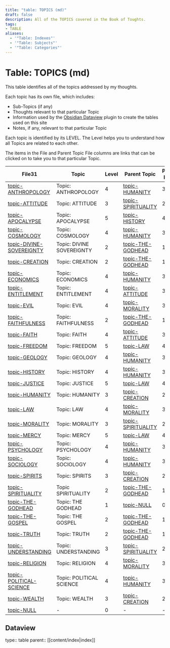 ```yaml
---
title: "table: TOPICS (md)"
draft: false
description: All of the TOPICS covered in the Book of Toughts.
tags:
- TABLE
aliases:
  - '"Table: Indexes"'
  - '"Table: Subjects"'
  - '"Table: Categories"'
---
```

# Table: TOPICS (md)
This table identifies all of the topics addressed by my thoughts.

Each topic has its own file, which includes:
- Sub-Topics (if any)
- Thoughts relevant to that particular Topic
- Information used by the [Obsidian Dataview](https://blacksmithgu.github.io/obsidian-dataview/) plugin to create the tables used on this site
- Notes, if any, relevant to that particular Topic

Each topic is identified by its LEVEL. The Level helps you to understand how all Topics are related to each other.

The items in the File and Parent Topic File columns are links that can be clicked on to take you to that particular Topic.

|File31|Topic|Level|Parent Topic|Parent Level|
|---|---|---|---|---|
|[topic-ANTHROPOLOGY](/TOPICS/topic-ANTHROPOLOGY.md)|Topic: ANTHROPOLOGY|4|[topic-HUMANITY](/TOPICS/topic-HUMANITY.md)|3|
|[topic-ATTITUDE](/TOPICS/topic-ATTITUDE.md)|Topic: ATTITUDE|3|[topic-SPIRITUALITY](/TOPICS/topic-SPIRITUALITY.md)|2|
|[topic-APOCALYPSE](/TOPICS/topic-APOCALYPSE.md)|Topic: APOCALYPSE|5|[topic-HISTORY](/TOPICS/topic-HISTORY.md)|4|
|[topic-COSMOLOGY](/TOPICS/topic-COSMOLOGY.md)|Topic: COSMOLOGY|4|[topic-HUMANITY](/TOPICS/topic-HUMANITY.md)|3|
|[topic-DIVINE-SOVEREIGNTY](/TOPICS/topic-DIVINE-SOVEREIGNTY.md)|Topic: DIVINE SOVEREIGNTY|2|[topic-THE-GODHEAD](/TOPICS/topic-THE-GODHEAD.md)|1|
|[topic-CREATION](/TOPICS/topic-CREATION.md)|Topic: CREATION|2|[topic-THE-GODHEAD](/TOPICS/topic-THE-GODHEAD.md)|1|
|[topic-ECONOMICS](/TOPICS/topic-ECONOMICS.md)|Topic: ECONOMICS|4|[topic-HUMANITY](/TOPICS/topic-HUMANITY.md)|3|
|[topic-ENTITLEMENT](/TOPICS/topic-ENTITLEMENT.md)|Topic: ENTITLEMENT|4|[topic-ATTITUDE](/TOPICS/topic-ATTITUDE.md)|3|
|[topic-EVIL](/TOPICS/topic-EVIL.md)|Topic: EVIL|4|[topic-MORALITY](/TOPICS/topic-MORALITY.md)|3|
|[topic-FAITHFULNESS](/TOPICS/topic-FAITHFULNESS.md)|Topic: FAITHFULNESS|2|[topic-THE-GODHEAD](/TOPICS/topic-THE-GODHEAD.md)|1|
|[topic-FAITH](/TOPICS/topic-FAITH.md)|Topic: FAITH|4|[topic-ATTITUDE](/TOPICS/topic-ATTITUDE.md)|3|
|[topic-FREEDOM](/TOPICS/topic-FREEDOM.md)|Topic: FREEDOM|5|[topic-LAW](/TOPICS/topic-LAW.md)|4|
|[topic-GEOLOGY](/TOPICS/topic-GEOLOGY.md)|Topic: GEOLOGY|4|[topic-HUMANITY](/TOPICS/topic-HUMANITY.md)|3|
|[topic-HISTORY](/TOPICS/topic-HISTORY.md)|Topic: HISTORY|4|[topic-HUMANITY](/TOPICS/topic-HUMANITY.md)|3|
|[topic-JUSTICE](/TOPICS/topic-JUSTICE.md)|Topic: JUSTICE|5|[topic-LAW](/TOPICS/topic-LAW.md)|4|
|[topic-HUMANITY](/TOPICS/topic-HUMANITY.md)|Topic: HUMANITY|3|[topic-CREATION](/TOPICS/topic-CREATION.md)|2|
|[topic-LAW](/TOPICS/topic-LAW.md)|Topic: LAW|4|[topic-MORALITY](/TOPICS/topic-MORALITY.md)|3|
|[topic-MORALITY](/TOPICS/topic-MORALITY.md)|Topic: MORALITY|3|[topic-SPIRITUALITY](/TOPICS/topic-SPIRITUALITY.md)|2|
|[topic-MERCY](/TOPICS/topic-MERCY.md)|Topic: MERCY|5|[topic-LAW](/TOPICS/topic-LAW.md)|4|
|[topic-PSYCHOLOGY](/TOPICS/topic-PSYCHOLOGY.md)|Topic: PSYCHOLOGY|4|[topic-HUMANITY](/TOPICS/topic-HUMANITY.md)|3|
|[topic-SOCIOLOGY](/TOPICS/topic-SOCIOLOGY.md)|Topic: SOCIOLOGY|4|[topic-HUMANITY](/TOPICS/topic-HUMANITY.md)|3|
|[topic-SPIRITS](/TOPICS/topic-SPIRITS.md)|Topic: SPIRITS|3|[topic-CREATION](/TOPICS/topic-CREATION.md)|2|
|[topic-SPIRITUALITY](/TOPICS/topic-SPIRITUALITY.md)|Topic SPIRITUALITY|2|[topic-THE-GODHEAD](/TOPICS/topic-THE-GODHEAD.md)|1|
|[topic-THE-GODHEAD](/TOPICS/topic-THE-GODHEAD.md)|Topic: THE GODHEAD|1|[topic-NULL](/TOPICS/topic-NULL.md)|0|
|[topic-THE-GOSPEL](/TOPICS/topic-THE-GOSPEL.md)|Topic: THE GOSPEL|2|[topic-THE-GODHEAD](/TOPICS/topic-THE-GODHEAD.md)|1|
|[topic-TRUTH](/TOPICS/topic-TRUTH.md)|Topic: TRUTH|2|[topic-THE-GODHEAD](/TOPICS/topic-THE-GODHEAD.md)|1|
|[topic-UNDERSTANDING](/TOPICS/topic-UNDERSTANDING.md)|Topic: UNDERSTANDING|3|[topic-SPIRITUALITY](/TOPICS/topic-SPIRITUALITY.md)|2|
|[topic-RELIGION](/TOPICS/topic-RELIGION.md)|Topic: RELIGION|4|[topic-MORALITY](/TOPICS/topic-MORALITY.md)|3|
|[topic-POLITICAL-SCIENCE](/TOPICS/topic-POLITICAL-SCIENCE.md)|Topic: POLITICAL SCIENCE|4|[topic-HUMANITY](/TOPICS/topic-HUMANITY.md)|3|
|[topic-WEALTH](/TOPICS/topic-WEALTH.md)|Topic: WEALTH|3|[topic-CREATION](/TOPICS/topic-CREATION.md)|2|
|[topic-NULL](/TOPICS/topic-NULL.md)|-|0|-|-|

## Dataview
type:: table
parent:: [[content/index|index]]